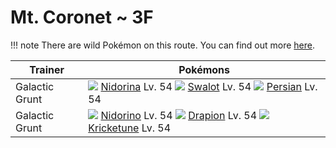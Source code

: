 # Mt. Coronet ~ 3F

!!! note
    There are wild Pokémon on this route. You can find out more [here](/wild_pokemon/mt_coronet__3f/).


Trainer                    | Pokémons
---                        | ---
Galactic Grunt             | ![][030]  [Nidorina] Lv. 54  ![][317]  [Swalot] Lv. 54  ![][053]  [Persian] Lv. 54
Galactic Grunt             | ![][033]  [Nidorino] Lv. 54  ![][452]  [Drapion] Lv. 54  ![][402]  [Kricketune] Lv. 54


[Nidorina]: /pokemon_changes/030/
[Nidorino]: /pokemon_changes/033/
[Persian]: /pokemon_changes/053/
[Swalot]: /pokemon_changes/317/
[Kricketune]: /pokemon_changes/402/
[Drapion]: /pokemon_changes/452/
[030]: /img/pokemon/030.png
[033]: /img/pokemon/033.png
[053]: /img/pokemon/053.png
[317]: /img/pokemon/317.png
[402]: /img/pokemon/402.png
[452]: /img/pokemon/452.png
